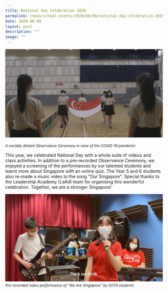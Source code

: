 ```yaml
---
title: National Day Celebration 2020
permalink: /news/school-events/2020/08/09/national-day-celebration-2020/
date: 2020-08-09
layout: post
description: ""
image: ""
---
```

![](/images/national-day-celebrations.jpg)

<small><i>A socially distant Observance Ceremony in view of the COVID-19 pandemic</i></small>
  
This year, we celebrated National Day with a whole suite of videos and class activities. In addition to a pre-recorded Observance Ceremony, we enjoyed a screening of the performances by our talented students and learnt more about Singapore with an online quiz. The Year 5 and 6 students also re-made a music video to the song "Our Singapore". Special thanks to the Leadership Academy (LeAd) team for organising this wonderful celebration. Together, we are a stronger Singapore!

![](/images/we-are-singapore-performance.jpg)
<small><i>Pre-recorded video performance of "We Are Singapore" by SOTA students</i></small>
